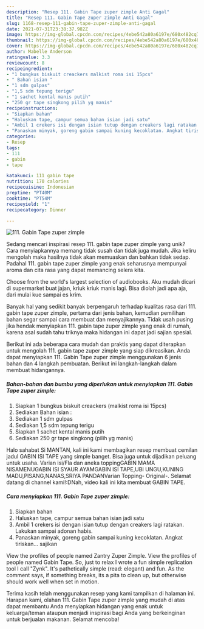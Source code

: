 ```yaml
---
description: "Resep 111. Gabin Tape zuper zimple Anti Gagal"
title: "Resep 111. Gabin Tape zuper zimple Anti Gagal"
slug: 1168-resep-111-gabin-tape-zuper-zimple-anti-gagal
date: 2021-07-31T23:38:37.982Z
image: https://img-global.cpcdn.com/recipes/4ebe542a80a6197e/680x482cq70/111-gabin-tape-zuper-zimple-foto-resep-utama.jpg
thumbnail: https://img-global.cpcdn.com/recipes/4ebe542a80a6197e/680x482cq70/111-gabin-tape-zuper-zimple-foto-resep-utama.jpg
cover: https://img-global.cpcdn.com/recipes/4ebe542a80a6197e/680x482cq70/111-gabin-tape-zuper-zimple-foto-resep-utama.jpg
author: Mabelle Anderson
ratingvalue: 3.3
reviewcount: 8
recipeingredient:
- "1 bungkus biskuit creackers malkist roma isi 15pcs"
- " Bahan isian "
- "1 sdm gulpas"
- "1,5 sdm tepung terigu"
- "1 sachet kental manis putih"
- "250 gr tape singkong pilih yg manis"
recipeinstructions:
- "Siapkan bahan"
- "Haluskan tape, campur semua bahan isian jadi satu"
- "Ambil 1 crekers isi dengan isian tutup dengan creakers lagi ratakan. Lakukan sampai adonan habis."
- "Panaskan minyak, goreng gabin sampai kuning kecoklatan. Angkat tiriskan... sajikan"
categories:
- Resep
tags:
- 111
- gabin
- tape

katakunci: 111 gabin tape 
nutrition: 170 calories
recipecuisine: Indonesian
preptime: "PT40M"
cooktime: "PT54M"
recipeyield: "1"
recipecategory: Dinner

---
```



![111. Gabin Tape zuper zimple](https://img-global.cpcdn.com/recipes/4ebe542a80a6197e/680x482cq70/111-gabin-tape-zuper-zimple-foto-resep-utama.jpg)

Sedang mencari inspirasi resep 111. gabin tape zuper zimple yang unik? Cara menyiapkannya memang tidak susah dan tidak juga mudah. Jika keliru mengolah maka hasilnya tidak akan memuaskan dan bahkan tidak sedap. Padahal 111. gabin tape zuper zimple yang enak seharusnya mempunyai aroma dan cita rasa yang dapat memancing selera kita.

Choose from the world&#39;s largest selection of audiobooks. Aku mudah dicari di supermarket buat jajan, kriuk kriuk manis lagi. Bisa diolah jadi apa aja, dari mulai kue sampai es krim.

Banyak hal yang sedikit banyak berpengaruh terhadap kualitas rasa dari 111. gabin tape zuper zimple, pertama dari jenis bahan, kemudian pemilihan bahan segar sampai cara membuat dan menyajikannya. Tidak usah pusing jika hendak menyiapkan 111. gabin tape zuper zimple yang enak di rumah, karena asal sudah tahu triknya maka hidangan ini dapat jadi sajian spesial.


Berikut ini ada beberapa cara mudah dan praktis yang dapat diterapkan untuk mengolah 111. gabin tape zuper zimple yang siap dikreasikan. Anda dapat menyiapkan 111. Gabin Tape zuper zimple menggunakan 6 jenis bahan dan 4 langkah pembuatan. Berikut ini langkah-langkah dalam membuat hidangannya.

<!--inarticleads1-->

##### Bahan-bahan dan bumbu yang diperlukan untuk menyiapkan 111. Gabin Tape zuper zimple:

1. Siapkan 1 bungkus biskuit creackers (malkist roma isi 15pcs)
1. Sediakan  Bahan isian :
1. Sediakan 1 sdm gulpas
1. Sediakan 1,5 sdm tepung terigu
1. Siapkan 1 sachet kental manis putih
1. Sediakan 250 gr tape singkong (pilih yg manis)


Halo sahabat Si MANTAN, kali ini kami membagikan resep membuat cemilan jadul GABIN ISI TAPE yang simple banget. Bisa juga untuk dijadikan peluang untuk usaha. Varian isi/Fla dan aneka toppingGABIN MAMA NISAMENUGABIN ISI SYAUR AYAMGABIN ISI TAPE,UBI UNGU,KUNING MADU,PISANG,NANAS,SRIYA PANDANVarian Topping- Original-. Selamat datang di channel kami!:DNah, video kali ini kita membuat GABIN TAPE. 

<!--inarticleads2-->

##### Cara menyiapkan 111. Gabin Tape zuper zimple:

1. Siapkan bahan
1. Haluskan tape, campur semua bahan isian jadi satu
1. Ambil 1 crekers isi dengan isian tutup dengan creakers lagi ratakan. Lakukan sampai adonan habis.
1. Panaskan minyak, goreng gabin sampai kuning kecoklatan. Angkat tiriskan... sajikan


View the profiles of people named Zantry Zuper Zimple. View the profiles of people named Gabin Tape. So, just to relax I wrote a fun simple replication tool I call &#34;Zynk&#34;. It&#39;s pathetically simple (read: elegant) and fun. As the comment says, if something breaks, its a pita to clean up, but otherwise should work well when set in motion. 

Terima kasih telah menggunakan resep yang kami tampilkan di halaman ini. Harapan kami, olahan 111. Gabin Tape zuper zimple yang mudah di atas dapat membantu Anda menyiapkan hidangan yang enak untuk keluarga/teman ataupun menjadi inspirasi bagi Anda yang berkeinginan untuk berjualan makanan. Selamat mencoba!
